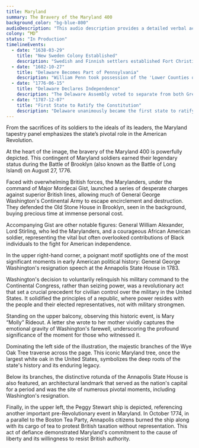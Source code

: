 ```yaml
---
title: Maryland
summary: The Bravery of the Maryland 400
background_color: "bg-blue-800"
audioDescription: "This audio description provides a detailed verbal account of the Delaware Tapestry, which depicts the state's early colonial history and its role as the first state to ratify the Constitution."
colony: “MD”
status: "In Production"
timelineEvents:
  - date: "1638-03-29"
    title: "New Sweden Colony Established"
    description: "Swedish and Finnish settlers established Fort Christina (present-day Wilmington), the first permanent European settlement in the Delaware Valley."
  - date: "1682-10-27"
    title: "Delaware Becomes Part of Pennsylvania"
    description: "William Penn took possession of the 'Lower Counties on Delaware,' bringing the region under the control of the Pennsylvania colony while maintaining a separate assembly."
  - date: "1776-06-15"
    title: "Delaware Declares Independence"
    description: "The Delaware Assembly voted to separate from both Great Britain and Pennsylvania, becoming an independent state."
  - date: "1787-12-07"
    title: "First State to Ratify the Constitution"
    description: "Delaware unanimously became the first state to ratify the United States Constitution, earning its nickname 'The First State.'"
---
```


 From the sacrifices of its soldiers to the ideals of its leaders, the Maryland tapestry panel emphasizes the state’s pivotal role in the American Revolution.

At the heart of the image, the bravery of the Maryland 400 is powerfully depicted. This contingent of Maryland soldiers earned their legendary status during the Battle of Brooklyn (also known as the Battle of Long Island) on August 27, 1776. 

Faced with overwhelming British forces, the Marylanders, under the command of Major Mordecai Gist, launched a series of desperate charges against superior British lines, allowing much of General George Washington's Continental Army to escape encirclement and destruction. They defended the Old Stone House in Brooklyn, seen in the background, buying precious time at immense personal cost. 

Accompanying Gist are other notable figures: General William Alexander, Lord Stirling, who led the Marylanders, and a courageous African American soldier, representing the vital but often overlooked contributions of Black individuals to the fight for American independence. 

In the upper right-hand corner, a poignant motif spotlights one of the most significant moments in early American political history: General George Washington's resignation speech at the Annapolis State House in 1783. 

Washington's decision to voluntarily relinquish his military command to the Continental Congress, rather than seizing power, was a revolutionary act that set a crucial precedent for civilian control over the military in the United States. It solidified the principles of a republic, where power resides with the people and their elected representatives, not with military strongmen. 

Standing on the upper balcony, observing this historic event, is Mary “Molly” Rideout. A letter she wrote to her mother vividly captures the emotional gravity of Washington's farewell, underscoring the profound significance of the moment for those who witnessed it.

Dominating the left side of the illustration, the majestic branches of the Wye Oak Tree traverse across the page. This iconic Maryland tree, once the largest white oak in the United States, symbolizes the deep roots of the state's history and its enduring legacy. 

Below its branches, the distinctive rotunda of the Annapolis State House is also featured, an architectural landmark that served as the nation's capital for a period and was the site of numerous pivotal moments, including Washington's resignation.

Finally, in the upper left, the Peggy Stewart ship is depicted, referencing another important pre-Revolutionary event in Maryland. In October 1774, in a parallel to the Boston Tea Party, Annapolis citizens burned the ship along with its cargo of tea to protest British taxation without representation. This act of defiance demonstrated Maryland's commitment to the cause of liberty and its willingness to resist British authority.
